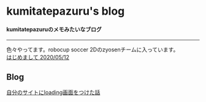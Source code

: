 # kumitatepazuru's blog
#### kumitatepazuruのメモみたいなブログ

------
色々やってます。robocup soccer 2Dのzyosenチームに入っています。
<br>
[はじめまして 2020/05/12](hi.md)

## Blog
[自分のサイトにloading画面をつけた話](./blog/loading.md)